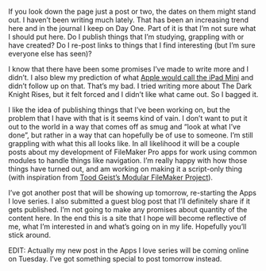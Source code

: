If you look down the page just a post or two, the dates on them might
stand out. I haven’t been writing much lately. That has been an
increasing trend here and in the journal I keep on Day One. Part of it
is that I’m not sure what I should put here. Do I publish things that
I’m studying, grappling with or have created? Do I re-post links to
things that I find interesting (but I’m sure everyone else has seen)?

I know that there have been some promises I’ve made to write more and I
didn’t. I also blew my prediction of what [Apple would call the iPad
Mini](http://jsorge.net/post/27311398789/what-will-apple-call-a-smaller-ipad)
and didn’t follow up on that. That’s my bad. I tried writing more about
The Dark Knight Rises, but it felt forced and I didn’t like what came
out. So I bagged it.

I like the idea of publishing things that I’ve been working on, but the
problem that I have with that is it seems kind of vain. I don’t want to
put it out to the world in a way that comes off as smug and “look at
what I’ve done”, but rather in a way that can hopefully be of use to
someone. I’m still grappling with what this all looks like. In all
likelihood it will be a couple posts about my development of FileMaker
Pro apps for work using common modules to handle things like navigation.
I’m really happy with how those things have turned out, and am working
on making it a script-only thing (with inspiration from [Tood Geist’s
Modular FileMaker Project](http://modularfilemaker.org)).

I’ve got another post that will be showing up tomorrow, re-starting the
Apps I love series. I also submitted a guest blog post that I’ll
definitely share if it gets published. I’m not going to make any
promises about quantity of the content here. In the end this is a site
that I hope will become reflective of me, what I’m interested in and
what’s going on in my life. Hopefully you’ll stick around.

EDIT: Actually my new post in the Apps I love series will be coming
online on Tuesday. I’ve got something special to post tomorrow instead.
